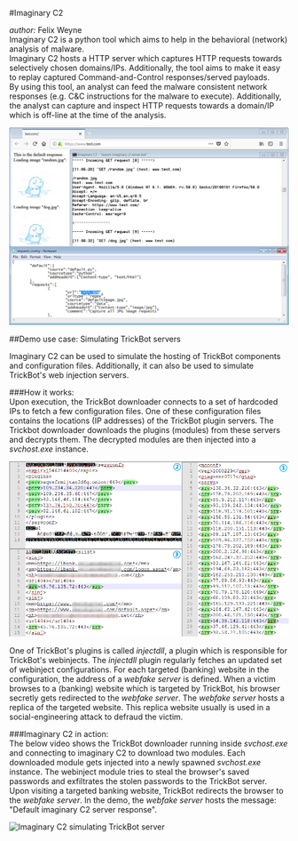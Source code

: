 #Imaginary C2  

_author:_ Felix Weyne  
Imaginary C2 is a python tool which aims to help in the behavioral (network) analysis of malware.  
Imaginary C2 hosts a HTTP server which captures HTTP requests towards selectively chosen domains/IPs. Additionally, the tool aims to make it easy to replay captured Command-and-Control responses/served payloads.  
By using this tool, an analyst can feed the malware consistent network responses (e.g. C&C instructions for the malware to execute). Additionally, the analyst can capture and inspect HTTP requests towards a domain/IP which is off-line at the time of the analysis.  

![Imaginary C2](media/imaginary_c2.png?raw=true)

##Demo use case: Simulating TrickBot servers  

Imaginary C2 can be used to simulate the hosting of TrickBot components and configuration files. Additionally, it can also be used to simulate TrickBot's web injection servers.  

###How it works:  
Upon execution, the TrickBot downloader connects to a set of hardcoded IPs to fetch a few configuration files. One of these configuration files contains the locations (IP addresses) of the TrickBot plugin servers. The Trickbot downloader downloads the plugins (modules) from these servers and decrypts them. The decrypted modules are then injected into a _svchost.exe_ instance.  

![Example decoded TrickBot configuration files](media/trickbot_webinject_configuration.png?raw=true)  

One of TrickBot's plugins is called _injectdll_, a plugin which is responsible for TrickBot's webinjects. The _injectdll_ plugin regularly fetches an updated set of webinject configurations. For each targeted (banking) website in the configuration, the address of a _webfake server_ is defined. When a victim browses to a (banking) website which is targeted by TrickBot, his browser secretly gets redirected to the _webfake server_. The _webfake server_ hosts a replica of the targeted website. This replica website usually is used in a social-engineering attack to defraud the victim.  

###Imaginary C2 in action:  
The below video shows the TrickBot downloader running inside _svchost.exe_ and connecting to imaginary C2 to download two modules. Each downloaded module gets injected into a newly spawned _svchost.exe_ instance. The webinject module tries to steal the browser's saved passwords and exfiltrates the stolen passwords to the TrickBot server. Upon visiting a targeted banking website, TrickBot redirects the browser to the _webfake server_. In the demo, the _webfake server_ hosts the message: "Default imaginary C2 server response".  

![Imaginary C2 simulating TrickBot server](media/imaginary_c2_trickbot_simulation.gif?raw=true)  